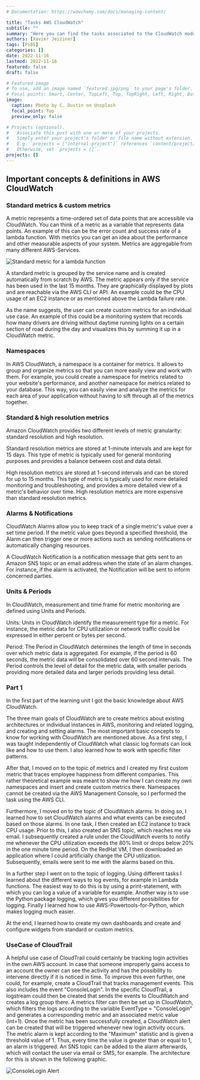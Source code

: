```yaml
---
# Documentation: https://wowchemy.com/docs/managing-content/

title: "Tasks AWS CloudWatch"
subtitle: ""
summary: "Here you can find the tasks associated to the CloudWatch module."
authors: [Xavier Jeiziner]
tags: [PiBS]
categories: []
date: 2022-11-16
lastmod: 2022-11-16
featured: false
draft: false

# Featured image
# To use, add an image named `featured.jpg/png` to your page's folder.
# Focal points: Smart, Center, TopLeft, Top, TopRight, Left, Right, BottomLeft, Bottom, BottomRight.
image:
  caption: Photo by C. Dustin on Unsplash
  focal_point: Top
  preview_only: false

# Projects (optional).
#   Associate this post with one or more of your projects.
#   Simply enter your project's folder or file name without extension.
#   E.g. `projects = ["internal-project"]` references `content/project/deep-learning/index.md`.
#   Otherwise, set `projects = []`.
projects: []
---
```

## Important concepts & definitions in AWS CloudWatch
### Standard metrics & custom metrics
A metric represents a time-ordered set of data points that are accessible via CloudWatch. You can think of a metric as a variable that represents data points. An example of this can be the error count and success rate of a lambda function. With metrics you can get an idea about the performance and other measurable aspects of your system. Metrics are aggregable from many different AWS-Services.

![Standard metric for a lambda function](success-lambda.jpg "<b>Standard metric for a lambda function | </b>Screenshot from LAB-Account")

A standard metric is grouped by the service name and is created automatically from scratch by AWS. The metric appears only if the service has been used in the last 15 months. They are graphically displayed by plots and are reachable via the AWS CLI or API. An example could be the CPU usage of an EC2 instance or as mentioned above the Lambda failure rate.

As the name suggests, the user can create custom metrics for an individual use case. An example of this could be a monitoring system that records how many drivers are driving without daytime running lights on a certain section of road during the day and visualizes this by summing it up in a CloudWatch metric.

### Namespaces
In AWS CloudWatch, a namespace is a container for metrics. It allows to group and organize metrics so that you can more easily view and work with them. For example, you could create a namespace for metrics related to your website's performance, and another namespace for metrics related to your database. This way, you can easily view and analyze the metrics for each area of your application without having to sift through all of the metrics together.

### Standard & high resolution metrics
Amazon CloudWatch provides two different levels of metric granularity: standard resolution and high resolution.
 
Standard resolution metrics are stored at 1-minute intervals and are kept for 15 days. This type of metric is typically used for general monitoring purposes and provides a balance between cost and data detail.
 
High resolution metrics are stored at 1-second intervals and can be stored for up to 15 months. This type of metric is typically used for more detailed monitoring and troubleshooting, and provides a more detailed view of a metric's behavior over time. High resolution metrics are more expensive than standard resolution metrics.

### Alarms & Notifications
CloudWatch Alarms allow you to keep track of a single metric's value over a set time period. If the metric value goes beyond a specified threshold, the Alarm can then trigger one or more actions such as sending notifications or automatically changing resources.

A CloudWatch Notification is a notification message that gets sent to an Amazon SNS topic or an email address when the state of an alarm changes. For instance, if the alarm is activated, the Notification will be sent to inform concerned parties.


### Units & Periods  
In CloudWatch, measurement and time frame for metric monitoring are defined using Units and Periods.

Units: Units in CloudWatch identify the measurement type for a metric. For instance, the metric data for CPU utilization or network traffic could be expressed in either percent or bytes per second.

Period: The Period in CloudWatch determines the length of time in seconds over which metric data is aggregated. For example, if the period is 60 seconds, the metric data will be consolidated over 60 second intervals. The Period controls the level of detail for the metric data, with smaller periods providing more detailed data and larger periods providing less detail.

### Part 1
In the first part of the learning unit I got the basic knowledge about AWS CloudWatch.

The three main goals of CloudWatch are to create metrics about existing architectures or individual instances in AWS, monitoring and related logging, and creating and setting alarms.
The most important basic concepts to know for working with CloudWatch are mentioned above. As a first step, I was taught independently of CloudWatch what classic log formats can look like and how to use them. I also learned how to work with specific filter patterns.

After that, I moved on to the topic of metrics and I created my first custom metric that traces employee happiness from different companies. This rather theoretical example was meant to show me how I can create my own namespaces and insert and create custom metrics there. Namespaces cannot be created via the AWS Management Console, so I performed the task using the AWS CLI.

Furthermore, I moved on to the topic of CloudWatch alarms. In doing so, I learned how to set CloudWatch alarms and what events can be executed based on those alarms. In one task, I then created an EC2 instance to track CPU usage. Prior to this, I also created an SNS topic, which reaches me via email. I subsequently created a rule under the CloudWatch events to notify me whenever the CPU utilization exceeds the 80% limit or drops below 20% in the one minute time period. On the RedHat VM, I then downloaded an application where I could artificially change the CPU utilization. Subsequently, emails were sent to me with the alarms based on this.

In a further step I went on to the topic of logging. Using different tasks I learned about the different ways to log events, for example in Lambda functions. The easiest way to do this is by using a print-statement, with which you can log a value of a variable for example. Another way is to use the Python package logging, which gives you different possibilities for logging. Finally I learned how to use AWS-Powertools-for-Python, which makes logging much easier.

At the end, I learned how to create my own dashboards and create and configure widgets from standard or custom metrics.

### UseCase of CloudTrail
A helpful use case of CloudTrail could certainly be tracking login activities in the own AWS account. In case that someone improperly gains access to an account the owner can see the activity and has the possibility to intervene directly if it is noticed in time. To improve this even further, one could, for example, create a CloudTrail that tracks management events. This also includes the event "ConsoleLogin". In the specific CloudTrail, a logstream could then be created that sends the events to CloudWatch and creates a log group there. A metrics filter can then be set up in CloudWatch, which filters the logs according to the variable EventType = "ConsoleLogin" and generates a corresponding metric and an associated metric value (int=1). Once the metric has been successfully created, a CloudWatch alert can be created that will be triggered whenever new login activity occurs. The metric alarm is kept according to the "Maximum" statistic and is given a threshold value of 1. Thus, every time the value is greater than or equal to 1, an alarm is triggered. An SNS topic can be added to the alarm afterwards, which will contact the user via email or SMS, for example. The architecture for this is shown in the following graphic.

![ConsoleLogin Alert](console-logins.jpg "Create an Console Login Alert with AWS-Cloudtrail, -CloudWatch and -SNS")

</p><br>
<p></p>
